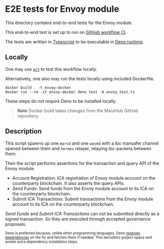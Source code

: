 # E2E tests for Envoy module

This directory contains end-to-end tests for the Envoy module.

This end-to-end test is set up to run on
[GitHub workflow CI](../../../../.github/workflows/e2e.yml).

The tests are written in [Typescript](https://www.typescriptlang.org) to be
executable in [Deno runtime](https://deno.land).

## Locally

One may use [`act`](https://github.com/nektos/act) to test this workflow
locally.

Alternatively, one also may run the tests locally using included Dockerfile.

```
docker build . -t envoy-docker
docker run --rm -it envoy-docker deno test -A envoy_test.ts
```

These steps do not require Deno to be installed locally.

> **Note** Docker build takes changes from the MarsHub GitHub repository.

## Description

This script spawns up one `marsd` and one `wasmd` with a ibc-transafer channel
opened between them and `hermes` relayer, relaying ibc-packets between them.

Then the script performs assertions for the transaction and query API of the
Envoy module.

- Account Registration: ICA registration of Envoy module account on the
  counterparty blockchain. It also asserts the query APIs.
- Send Funds: Send funds from the Envoy module account to its ICA on the
  counterparty blockchain.
- Submit ICA Transactions: Submit transactions from the Envoy module account to
  its ICA on the counterparty blockchain.

_Send Funds_ and _Submit ICA Transactions_ can not be submitted directly as a
signed transaction. So they are executed through accepted governance proposals.

<sub>Deno is preferred because, unlike other programming languages, Deno
[resolves dependencies](https://deno.land/manual/examples/manage_dependencies)
on the fly and fetches them if needed. This declutters project space and avoids
extra dependency installation steps.</sub>
